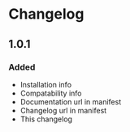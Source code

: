 # Changelog
## 1.0.1
### Added
- Installation info
- Compatability info
- Documentation url in manifest
- Changelog url in manifest
- This changelog
